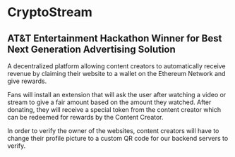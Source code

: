# CryptoStream
## AT&T Entertainment Hackathon Winner for Best Next Generation Advertising Solution

A decentralized platform allowing content creators to automatically receive revenue by claiming their website to a wallet on the Ethereum Network and give rewards.

Fans will install an extension that will ask the user after watching a video or stream to give a fair amount based on the amount they watched. After donating, they will receive a special token from the content creator which can be redeemed for rewards by the Content Creator.

In order to verify the owner of the websites, content creators will have to change their profile picture to a custom QR code for our backend servers to verify.
